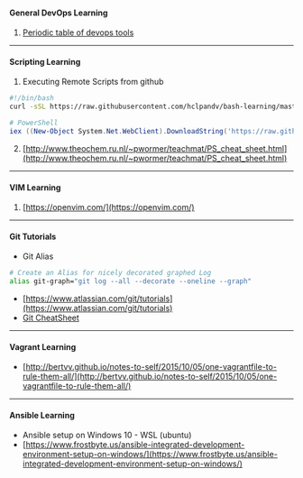 #### General DevOps Learning
1) [Periodic table of devops tools](periodic-table-of-devops-tools-v3.pdf)

-------------------------------------------
#### Scripting Learning
1) Executing Remote Scripts from github

```bash
#!/bin/bash
curl -sSL https://raw.githubusercontent.com/hclpandv/bash-learning/master/colors.sh | bash
```
```powershell
# PowerShell
iex ((New-Object System.Net.WebClient).DownloadString('https://raw.githubusercontent.com/hclpandv/devops-cheatsheet/master/demo.ps1'))
```
2) [http://www.theochem.ru.nl/~pwormer/teachmat/PS_cheat_sheet.html](http://www.theochem.ru.nl/~pwormer/teachmat/PS_cheat_sheet.html)

-------------------------------------------
#### VIM Learning  
1) [https://openvim.com/](https://openvim.com/)

-------------------------------------------
#### Git Tutorials
* Git Alias

```bash
# Create an Alias for nicely decorated graphed Log
alias git-graph="git log --all --decorate --oneline --graph"
```
* [https://www.atlassian.com/git/tutorials](https://www.atlassian.com/git/tutorials)  
* [Git CheatSheet](atlassian-git-cheatsheet.pdf)

-------------------------------------------
#### Vagrant Learning
* [http://bertvv.github.io/notes-to-self/2015/10/05/one-vagrantfile-to-rule-them-all/](http://bertvv.github.io/notes-to-self/2015/10/05/one-vagrantfile-to-rule-them-all/)

-------------------------------------------
#### Ansible Learning
* Ansible setup on Windows 10 - WSL (ubuntu)  
* [https://www.frostbyte.us/ansible-integrated-development-environment-setup-on-windows/](https://www.frostbyte.us/ansible-integrated-development-environment-setup-on-windows/)
